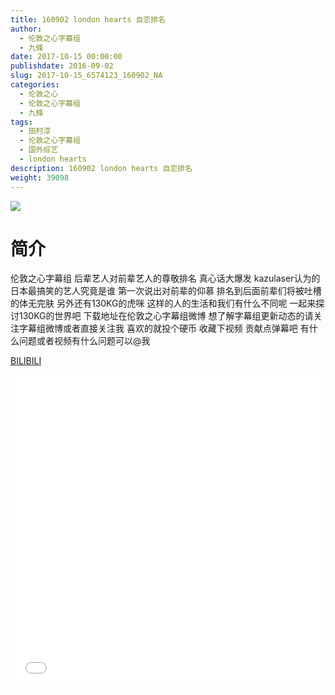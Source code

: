 ```yaml
---
title: 160902 london hearts 自恋排名
author: 
  - 伦敦之心字幕组
  - 九條
date: 2017-10-15 00:00:00
publishdate: 2016-09-02
slug: 2017-10-15_6574123_160902_NA
categories: 
  - 伦敦之心
  - 伦敦之心字幕组
  - 九條
tags: 
  - 田村淳
  - 伦敦之心字幕组
  - 国外综艺
  - london hearts
description: 160902 london hearts 自恋排名
weight: 39098
---
```


![](https://i.imgur.com/3yze87U.jpg)

# 简介  
伦敦之心字幕组 后辈艺人对前辈艺人的尊敬排名 真心话大爆发 kazulaser认为的日本最搞笑的艺人究竟是谁 第一次说出对前辈的仰慕 排名到后面前辈们将被吐槽的体无完肤 另外还有130KG的虎咪 这样的人的生活和我们有什么不同呢 一起来探讨130KG的世界吧 下载地址在伦敦之心字幕组微博 想了解字幕组更新动态的请关注字幕组微博或者直接关注我 喜欢的就投个硬币 收藏下视频 贡献点弹幕吧
有什么问题或者视频有什么问题可以@我

  [BILIBILI](https://www.bilibili.com/video/av6574123/)


  <iframe src="//www.bilibili.com/html/html5player.html?cid=10695264&aid=6574123" width="100%" height="500" frameborder="0" allowfullscreen="allowfullscreen"></iframe>
